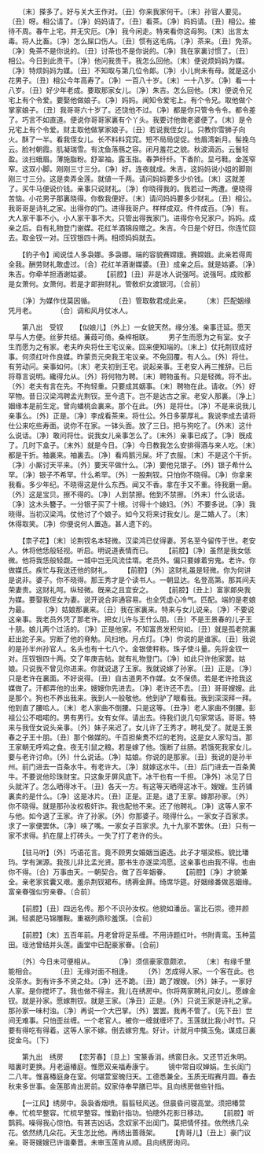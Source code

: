<!-- { "loadSidebar": true } -->
　　〔末〕搽多了。好与关大王作对。〔丑〕你来我家何干。〔末〕孙官人要见。〔丑〕呀。相公请了。〔净〕妈妈请了。〔丑〕看茶。〔净〕妈妈请。〔丑〕相公。接待不周。春牛上宅。并无灾厄。〔净〕我今闲走。特来看你这母狗。〔末〕出言太毒。将人比畜。〔净〕怎么屎口伤人。〔丑〕惯有这毛病。〔净〕茶来。〔丑〕免茶。〔净〕免茶不是你说的。〔丑〕讨茶也不是你说的。〔净〕我在家裏讨惯了。〔丑〕相公。今日到此贵干。〔净〕他问我贵干。我怎么回他。〔末〕便说烦妈妈为媒。〔净〕特烦妈妈为媒。〔丑〕不知取与第几位令郞。〔净〕小儿尙未有母。就是这小花男子。〔丑〕相公今年高寿了。〔净〕一百八十岁。〔末〕一十八岁。〔净〕看一十八岁。〔丑〕好少年老成。要取那家女儿。〔净〕朱吉。怎么回他。〔末〕便说令兄宅上有个令爱。要娶他做娘子。〔净〕妈妈。闻知令爱宅上。有个令兄。取他做个掌家娘子。〔丑〕我哥哥六十岁了。还饶他不过。〔净〕都是你只管令令令。都令差了。巧言不如直道。便说你哥哥家裏有个丫头。我要讨他做老婆便了。〔末〕是令兄宅上有个令爱。财主取他做掌家娘子。〔丑〕若说我侄女儿。只教你雪狮子向火。酥了一半。看我侄女儿。长不料料窕窕。短不局局促促。他眉湾新月。髻挽乌云。脸衬朝霞。肌凝瑞雪。有沈鱼落鴈之容。闭月羞花之貌。秋波滴沥。云鬟轻盈。淡扫蛾眉。薄施脂粉。舒翠袖。露玉指。春笋纤纤。下香阶。显弓鞋。金莲窄窄。这双小脚。刚刚三寸三分。〔净〕好。连夜就成。朱吉。这妈妈说小姐的脚刚刚三寸三分。这是卖弄金莲。就値一千两。请问妈妈要多少价钱。〔末〕这就差了。买牛马便说价钱。亲事只说财礼。〔净〕你晓得我的。我若过一两遭。便晓得苦恼。小花男子那裏晓得。你敎我便好。〔末〕请问妈妈要多少财礼。〔丑〕相公。我哥哥是诗礼之家。出得你的门。进得我哥户。样样成双。件件成百。〔净〕有。大人家干事不小。小人家干事不大。只管出得我家门。进得你令兄家户。妈妈。成亲之后。自有礼物登门谢媒。花红羊酒锦段赠之。朱吉。今日是个好日。你连忙回去。取金钗一对。压钗银四十两。相烦妈妈就去。

　　【豹子令】闻说佳人多袅娜。多袅娜。端的容貌赛嫦娥。赛嫦娥。此亲若得周全我。酬劳财礼敢虚过。〔合〕花红羊酒谢媒婆。〔丑〕成亲之后。就是姑婆。〔净〕朱吉。你牵羊担酒谢姑婆。
　　【前腔】〔丑〕非是冰人说强呵。说强呵。成败都是女萧何。女萧何。若是才郞拚财礼。管敎织女渡银河。〔合前〕

　　〔净〕为媒作伐莫因循。　　　　〔丑〕管取敎君成此亲。
　　〔末〕匹配姻缘凭月老。　　　　〔合〕调和风月仗冰人。

　　第八出　受钗
　　【似娘儿】〔外上〕一女貌天然。缘分浅。亲事迁延。愿天早与人方便。丝萝共结。蒹葭可倚。桑梓相联。
　　男子生而愿为之有室。女子生而愿为之有家。老夫昨央将仕王宅议亲。回来便知端的。〔末上〕仗托荆钗成好事。何须红叶作良媒。昨蒙贡元央我王宅议亲。不免回覆。有人么。〔外〕将仕。有劳动问。亲事如何。〔末〕老夫初到王宅。说起亲事。王老安人再三推辞。已后将尊言说明。纔得允从。〔外〕将何物为聘。〔末〕聘物虽有。只是轻微。将不出。〔外〕老夫有言在先。不拘轻重。只要成其姻事。〔末〕聘物在此。请收。〔外〕好罕物。昔日汉梁鸿聘孟光荆钗。至今遗下。岂不是达古之家。老安人那裏。〔净上〕姻缘本是前生定。曾向蟠桃会裏来。那个在此。〔外〕是将仕。〔净〕不是来说我儿亲事么。〔外〕正是。〔净〕李成看茶来。将仕公。外日多蒙厚礼。我说李成去请将仕公来吃些寿面。说你不在家。一钵头面。放了三日。把与狗吃了。〔外末〕这什么说话。〔净〕敢问将仕。说我女儿亲事怎么了。〔末外〕亲事已成了。〔净〕旣成了。几时下盒子。〔末外〕就是今日。〔净〕今日教我怎么安排得酒与来人吃。〔末〕都是干折。袖裏来。袖裏去。〔净〕看鸡鹅污屎。坏了衣服。〔末〕不是这个干折。〔净〕小厮讨天平来。〔外〕要天平做什么。〔净〕要他兑银子。〔外〕银子希什么罕。〔净〕银子不希罕。什么希罕。〔外〕一股荆钗。只怕你不晓得。〔净〕你拿来我看。多少年纪。不晓得这是什么东西。闻又不香。拿在手又不重。待我磨一磨。〔外〕这是宝贝。擦不得的。〔净〕人到禁擦。他到不禁擦。〔外末〕什么说话。〔净〕这木头簪子。一分银子买了十根。讨得十个媳妇。〔外〕不要多说。〔净〕我晓得。当初汉梁鸿。仗他讨了个娘子。如今又将来讨我女儿。是二婚人了。〔末〕休得取笑。〔净〕你便说何人置造。甚人遗下的。

　　【柰子花】〔末〕论荆钗名本轻微。汉梁鸿已仗得妻。芳名至今留传于世。老安人。休将他恁般轻视。听启。明说道表情而已。
　　【前腔】〔净〕虽然是我女低微。他将我恁般轻觑。一城中岂无风流佳壻。老员外。偏只要嫁着穷鬼。老许。你做媒氏。疾忙与我送还他的财礼。
　　【前腔】〔外〕这财礼虽是轻微。你为何讲是说非。婆子。你不晓得。那王秀才是个读书人。一朝显达。名登高第。那其间夫荣妻贵。这财礼呵。纵轻微。旣来之且宜安之。
　　【前腔】〔丑上〕富家郞央我为媒。要娶我侄女为妻。说开说合非通容易。也全凭虚心冷气。匹配。端的是老娘为最。
　　〔净〕姑娘那裏来。〔丑〕我在家裏来。特来与女儿说亲。〔净〕不要说这亲事。我老员外凭了那老许。把女儿许与王什么朋。〔丑〕不是王景春的儿子王十朋。娘儿两个过活的。〔净〕正是他家。不知富贵发积何如。〔丑〕就是孤老院裏赶出跎子来。穷断了他的脊觔。风扫地。月点灯。〔净〕你说的是谁家。〔丑〕我说的是孙半州孙官人。名头也有十七八个。金银使秤称。珠子使斗量。先将金钗一对。压钗银四十两。交了年庚吉帖。就有礼物登门。〔净〕如此只许他家罢。姑娘。只说我不曾见你进来。你就说退了王家。我就说嫁了孙家。〔丑〕正是。〔净〕只是老许在裏面。不好说得。〔丑〕自古道男不作媒。女不保债。若是老许抢我这媒做了。汗都弄他的出来。嫂嫂你先进去。〔净〕老许还不去。〔丑〕哥哥嫂嫂。此是那个。狗也不养出我来。我到人一般敬他。他到驴了眼看我。我到深深拜一拜。他到直了腰哈人。〔末〕老人家曲不倒腰。只是这等。〔丑净〕老人家曲不倒腰。彭祖公公不唱喏的。男有男行。女有女伴。请出去。待我们说几句家常话。哥哥。特来与我侄女说头亲事。〔外〕妹子来迟了。女儿许了王秀才。聘礼受了。就是王景春之子王十朋。〔丑〕那个做媒的。千百担柴煑不烂的老狗。这是女人家勾当。那王家朝无呼鸡之食。夜无引鼠之粮。若是嫁了他。饿断了丝肠。若饿死我家女儿。要与老许讨命。〔外〕什么说话。〔净〕姑娘。你说的是那家。〔丑〕我说的是孙半州。前门进去一百条水牛。有老许大。〔净〕就嫁这水牛。〔丑〕后门进去一百条黄牛。不要说他珍珠财宝。只这象牙屛风底下。冰干也有一千担。〔净外〕冰见了日头就洋了。怎么晒得冰干。〔丑〕各天一方。有这等天晒得这冰干。嫂嫂。生药铺裏卖的是什么。〔净〕这是冰片。〔丑〕正是。正是。退了王家。嫁那孙家。〔外〕你不晓得。就是那孙汝权极奸诈。我也配他不来。还了他聘礼。〔净〕这等人家不与他。如今退了王家。许了孙家。〔外〕你那婆子。晓得什么。一家女子百家求。求了一家便罢休。〔净〕唊了嘴。一家女子百家求。九十九家不罢休。〔丑〕只有一家不求得。扒在屋上打砖头。一失了打了老许的头。

　　【驻马听】〔外〕巧语花言。竟不顾男女婚姻当遴选。此子才堪梁栋。貌比璠玙。学有渊源。我孩儿非比孟光贤。那书生亦遂梁鸿愿。这亲事也由我不得。也由你不得。〔合〕万事由天。一朝契合。做了百年姻眷。
　　【前腔】〔净〕才貌兼全。亲老家贫囊又艰。羞杀荆钗裙布。绣褥金屛。绮席华筵。好姻缘番做恶姻缘。富亲眷强似穷亲眷。〔合前〕

　　【前腔】〔丑〕四远名传。那个不识孙汝权。他貌如潘岳。富比石崇。德并颜渊。轻裘肥马锦雕鞍。重裀列鼎珍羞馔。〔合前〕

　　【前腔】〔末〕五百年前。月老曾将足系缠。不用诗题红叶。书附靑鸾。玉种蓝田。瑶池曾结并头莲。画堂中已配豪家眷。〔合前〕

　　〔外〕今日未可便相从。　　　　〔净〕须信豪家意颇浓。
　　〔末〕有缘千里能相会。　　　　〔丑〕无缘对面不相逢。
　　〔外〕怎成得人家。一个客在此。也没茶水。到有许多不贤之处。〔净〕还不跪。〔丑〕跪了嫂嫂。〔外〕妹子。一家好人家。是你搅坏了。我也做不得主。我儿在绣房中。你将两家聘礼问女儿。愿嫁金钗。就是孙家。愿嫁荆钗。就是王家。〔净丑〕正是。〔外〕只说王家是诗礼之家。那孙家一味村浊。〔净〕再说一个大巴掌。〔外〕罢罢。我再不管了。〔先下丑〕世间无难事。只怕歪丝缠。一个老官人。被你一缠就缠坏了。玉莲就比我小时节。只要有得吃有得着。这等人家不嫁。倒去嫁穷鬼。好计。计就月中擒玉兔。谋成日裏捉金乌。〔下〕

　　第九出　绣房
　　【恋芳春】〔旦上〕宝篆香消。绣窗日永。又还节近朱明。暗裏时更换。月老逼椿庭。惟愿双亲福寿康宁。
　　镜中常自叹婵娟。生长闺门二八年。惟喜椿庭身在室。何堪萱室魄归天。工德悉兼全。玉质无瑕赛月圆。春去秋来多世事。金莲那肯出房前。奴家侍奉早膳已毕。且向绣房做些针指。

　　【一江风】绣房中。袅袅香烟喷。翦翦轻风送。但晨昏问寝高堂。须把椿萱奉。忙梳早整容。忙梳早整容。惟勤针指功。怕牕外花影日移动。
　　【前腔】听鹊鸦。噪得我心惊怕。有甚吉凶话。念奴家不出闺门。莫把情怀挂。依然绣几朵花。依然绣几朵花。天生怎比他。再绣出蔷薇架。
　　【靑哥儿】〔丑上〕豪门议亲。哥哥嫂嫂已许谐秦晋。未审玉莲肯从顺。且向绣房询问。
